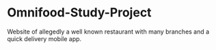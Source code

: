 # Omnifood-Study-Project
Website of allegedly a well known restaurant with many branches and a quick delivery mobile app.


